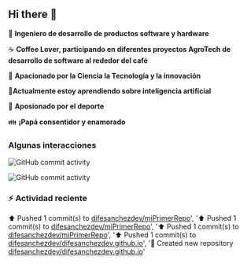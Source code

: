 ## Hi there 👋

:robot: **Ingeniero de desarrollo de productos software y hardware**

:coffee: **Coffee Lover, participando en diferentes proyectos AgroTech de desarrollo de software al rededor del café**

:satellite: **Apacionado por la Ciencia la Tecnología y la innovación**

:book:**Actualmente estoy aprendiendo sobre inteligencia artificial** 

:running: **Aposionado por el deporte**

:family: **¡Papá consentidor y enamorado**

### Algunas interacciones

![GitHub commit activity](https://img.shields.io/github/commit-activity/m/difesanchezdev/difesanchezdev) 

![GitHub commit activity](https://img.shields.io/github/commit-activity/m/difesanchezdev/miPrimerRepo)

### :zap: Actividad reciente
<!--RECENT_ACTIVITY:start-->
⬆️ Pushed 1 commit(s) to [difesanchezdev/miPrimerRepo](https://github.com/difesanchezdev/miPrimerRepo)',
  '⬆️ Pushed 1 commit(s) to [difesanchezdev/miPrimerRepo](https://github.com/difesanchezdev/miPrimerRepo)',
  '⬆️ Pushed 1 commit(s) to [difesanchezdev/miPrimerRepo](https://github.com/difesanchezdev/miPrimerRepo)',
  '⬆️ Pushed 1 commit(s) to [difesanchezdev/difesanchezdev.github.io](https://github.com/difesanchezdev/difesanchezdev.github.io)',
  '📔 Created new repository [difesanchezdev/difesanchezdev.github.io](https://github.com/difesanchezdev/difesanchezdev.github.io)'
<!--RECENT_ACTIVITY:last_update-->

<!--
**difesanchezdev/difesanchezdev** is a ✨ _special_ ✨ repository because its `README.md` (this file) appears on your GitHub profile.

Here are some ideas to get you started:

- 🔭 I’m currently working on ...
- 🌱 I’m currently learning ...
- 👯 I’m looking to collaborate on ...
- 🤔 I’m looking for help with ...
- 💬 Ask me about ...
- 📫 How to reach me: ...
- 😄 Pronouns: ...
- ⚡ Fun fact: ...
-->
